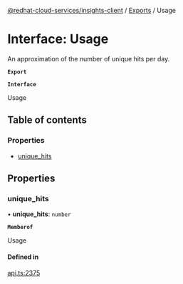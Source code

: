 [@redhat-cloud-services/insights-client](../README.md) / [Exports](../modules.md) / Usage

# Interface: Usage

An approximation of the number of unique hits per day.

**`Export`**

**`Interface`**

Usage

## Table of contents

### Properties

- [unique\_hits](Usage.md#unique_hits)

## Properties

### unique\_hits

• **unique\_hits**: `number`

**`Memberof`**

Usage

#### Defined in

[api.ts:2375](https://github.com/RedHatInsights/javascript-clients/blob/master/packages/insights/api.ts#L2375)
